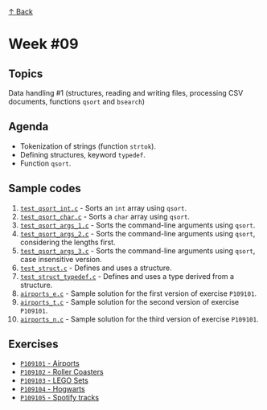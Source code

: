 [↑ Back](../README.md)

# Week #09

## Topics

Data handling #1 (structures, reading and writing files, processing CSV documents, functions `qsort` and `bsearch`)

## Agenda

* Tokenization of strings (function `strtok`).
* Defining structures, keyword `typedef`.
* Function `qsort`.

## Sample codes

1. [`test_qsort_int.c`](./samples/test_qsort_int.c) - Sorts an `int` array using `qsort`.
1. [`test_qsort_char.c`](./samples/test_qsort_char.c) - Sorts a `char` array using `qsort`.
1. [`test_qsort_args_1.c`](./samples/test_qsort_args_1.c) - Sorts the command-line arguments using `qsort`.
1. [`test_qsort_args_2.c`](./samples/test_qsort_args_2.c) - Sorts the command-line arguments using `qsort`, considering the lengths first.
1. [`test_qsort_args_3.c`](./samples/test_qsort_args_3.c) - Sorts the command-line arguments using `qsort`, case insensitive version.
1. [`test_struct.c`](./samples/test_struct.c) - Defines and uses a structure.
1. [`test_struct_typedef.c`](./samples/test_struct_typedef.c) - Defines and uses a type derived from a structure.
1. [`airports_e.c`](./samples/airports_e.c) - Sample solution for the first version of exercise `P109101`.
1. [`airports_t.c`](./samples/airports_t.c) - Sample solution for the second version of exercise `P109101`.
1. [`airports_n.c`](./samples/airports_n.c) - Sample solution for the third version of exercise `P109101`.

## Exercises

* [`P109101` - Airports](./exercises/P109101.md)
* [`P109102` - Roller Coasters](./exercises/P109102.md)
* [`P109103` - LEGO Sets](./exercises/P109103.md)
* [`P109104` - Hogwarts](./exercises/P109104.md)
* [`P109105` - Spotify tracks](./exercises/P109105.md)
